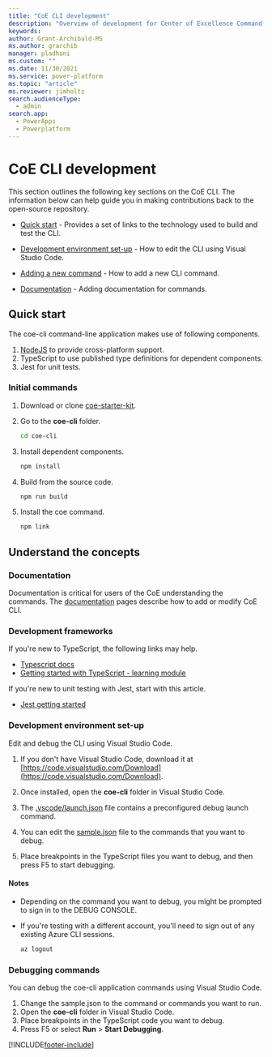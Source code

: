 ```yaml
---
title: "CoE CLI development"
description: "Overview of development for Center of Excellence Command-Line interface commands"
keywords: 
author: Grant-Archibald-MS
ms.author: grarchib
manager: pladhani
ms.custom: ""
ms.date: 11/30/2021
ms.service: power-platform
ms.topic: "article"
ms.reviewer: jimholtz
search.audienceType: 
  - admin
search.app: 
  - PowerApps
  - Powerplatform
---
```


# CoE CLI development

This section outlines the following key sections on the CoE CLI. The information below can help guide you in making contributions back to the open-source repository.

- [Quick start](#quick-start) - Provides a set of links to the technology used to build and test the CLI.

- [Development environment set-up](#development-environment-set-up) - How to edit the CLI using Visual Studio Code.

- [Adding a new command](./adding-new-command.md) - How to add a new CLI command.

- [Documentation](./documentation.md) - Adding documentation for commands.

## Quick start

The coe-cli command-line application makes use of following components.

1. [NodeJS](https://nodejs.org/en/) to provide cross-platform support.
1. TypeScript to use published type definitions for dependent components.
1. Jest for unit tests.

### Initial commands

1. Download or clone [coe-starter-kit](https://github.com/microsoft/coe-starter-kit).

1. Go to the **coe-cli** folder.

   ```bash
   cd coe-cli
   ```

1. Install dependent components.

   ```bash
   npm install
   ```

1. Build from the source code.

   ```bash
   npm run build
   ```

1. Install the coe command.

   ```bash
   npm link
   ```

## Understand the concepts

### Documentation

Documentation is critical for users of the CoE understanding the commands. The [documentation](./documentation.md) pages describe how to add or modify CoE CLI.

### Development frameworks

If you're new to TypeScript, the following links may help.

- [Typescript docs](https://www.typescriptlang.org/docs/)
- [Getting started with TypeScript - learning module](/learn/modules/typescript-get-started/)

If you're new to unit testing with Jest, start with this article.

- [Jest getting started](https://jestjs.io/docs/getting-started)

### Development environment set-up

Edit and debug the CLI using Visual Studio Code.

1. If you don't have Visual Studio Code, download it at [https://code.visualstudio.com/Download](https://code.visualstudio.com/Download).

1. Once installed, open the **coe-cli** folder in Visual Studio Code.

1. The [.vscode/launch.json](https://github.com/microsoft/coe-starter-kit/tree/main/coe-cli/.vscode/launch.json) file contains a preconfigured debug launch command.

1. You can edit the [sample.json](https://github.com/microsoft/coe-starter-kit/tree/main/coe-cli/sample.json) file to the commands that you want to debug.

1. Place breakpoints in the TypeScript files you want to debug, and then press F5 to start debugging.

#### Notes

- Depending on the command you want to debug, you might be prompted to sign in to the DEBUG CONSOLE.

- If you're testing with a different account, you'll need to sign out of any existing Azure CLI sessions.

   ```bash
   az logout

   ```

### Debugging commands

You can debug the coe-cli application commands using Visual Studio Code.

1. Change the sample.json to the command or commands you want to run.
1. Open the **coe-cli** folder in Visual Studio Code.
1. Place breakpoints in the TypeScript code you want to debug.
1. Press F5 or select **Run** > **Start Debugging**.

[!INCLUDE[footer-include](../../../../includes/footer-banner.md)]
